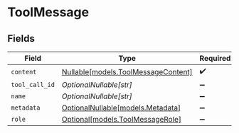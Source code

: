 # ToolMessage


## Fields

| Field                                                                  | Type                                                                   | Required                                                               | Description                                                            |
| ---------------------------------------------------------------------- | ---------------------------------------------------------------------- | ---------------------------------------------------------------------- | ---------------------------------------------------------------------- |
| `content`                                                              | [Nullable[models.ToolMessageContent]](../models/toolmessagecontent.md) | :heavy_check_mark:                                                     | N/A                                                                    |
| `tool_call_id`                                                         | *OptionalNullable[str]*                                                | :heavy_minus_sign:                                                     | N/A                                                                    |
| `name`                                                                 | *OptionalNullable[str]*                                                | :heavy_minus_sign:                                                     | N/A                                                                    |
| `metadata`                                                             | [OptionalNullable[models.Metadata]](../models/metadata.md)             | :heavy_minus_sign:                                                     | N/A                                                                    |
| `role`                                                                 | [Optional[models.ToolMessageRole]](../models/toolmessagerole.md)       | :heavy_minus_sign:                                                     | N/A                                                                    |